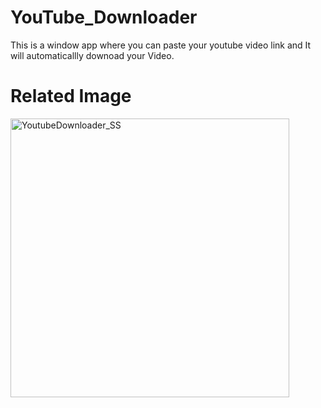 # YouTube_Downloader
This is a window app where you can paste your youtube video link and It will automaticallly downoad your Video.

# Related Image
<img width="446" alt="YoutubeDownloader_SS" src="https://user-images.githubusercontent.com/47620223/93499660-e8efd680-f930-11ea-80cd-ae5871de33ea.PNG">
